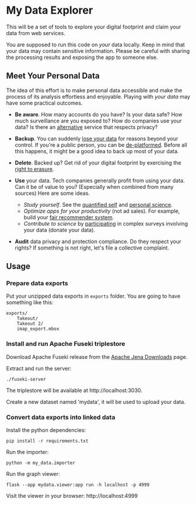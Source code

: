 My Data Explorer
================

This will be a set of tools to explore your digital footprint and claim your data from web services.

You are supposed to run this code on _your_ data locally. Keep in mind that your data may contain sensitive information. Please be careful with sharing the processing results and exposing the app to someone else.

## Meet Your Personal Data

The idea of this effort is to make personal data accessible and make the process of its analysis effortless and enjoyable. Playing with _your data_ may have some practical outcomes.

- **Be aware**. How many accounts do you have? Is your data safe? How much surveillance are you exposed to? How do companies use your data? Is there an [alternative](https://github.com/pluja/awesome-privacy) service that respects privacy?

- **Backup**. You can suddenly [lose your data](https://www.nytimes.com/2022/08/21/technology/google-surveillance-toddler-photo.html) for reasons beyond your control. If you're a public person, you can be [de-platformed](https://en.wikipedia.org/wiki/Deplatforming). Before all this happens, it might be a good idea to back up most of your data.

- **Delete**. Backed up? Get rid of your digital footprint by exercising the [right to erasure](https://gdpr-info.eu/art-17-gdpr/).

- **Use** your data. Tech companies generally profit from using your data. Can it be of value to you? (Especially when combined from many sources) Here are some ideas.

  - *Study yourself*. See the [quantified self](https://quantifiedself.com/) and [personal science](https://leanpub.com/Personal-Science).
  - *Optimize apps for your productivity* (not ad sales). For example, build your [fair recommender system](https://arxiv.org/pdf/2105.12353.pdf).
  - *Contribute to science* by [participating](https://en.wikipedia.org/wiki/Citizen_science) in complex surveys involving your data (donate your data).

- **Audit** data privacy and protection compliance. Do they respect your rights? If something is not right, let's file a collective complaint.

## Usage

### Prepare data exports

Put your unzipped data exports in `exports` folder. 
You are going to have something like this:
```
exports/
    Takeout/
    Takeout 2/
    imap_export.mbox
```

### Install and run Apache Fuseki triplestore

Download Apache Fuseki release from the [Apache Jena Downloads](https://jena.apache.org/download/) page.

Extract and run the server:
```commandline
./fuseki-server
```

The triplestore will be available at http://localhost:3030.

Create a new dataset named 'mydata', it will be used to upload your data.

### Convert data exports into linked data

Install the python dependencies:
```commandline
pip install -r requirements.txt
```

Run the importer:
```commandline
python -m my_data.importer
```

Run the graph viewer:
```commandline
flask --app mydata.viewer:app run -h localhost -p 4999
```

Visit the viewer in your browser: http://localhost:4999
```